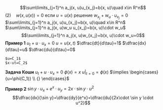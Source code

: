$$\sum\limits_{j=1}^n a_j(x, u)u_{x_j}=b(x, u)\quad x\in R^n$$
$(2)\quad w(x,u(x))=0$ если $u=u(x)$ решение
$w_{x_j}+w_{u}\cdot u_{x_j}=0$
$\sum\limits_{j=1}^n a_j(x, u)u_{x_j}=b(x, u)\quad x\in R^n$
$\sum\limits_{j=1}^n a_j(x, u)w_u u_{x_j}=b(x, u)\cdot w_u$
$$\sum\limits_{j=1}^n a_j(x, u)w_{x_j}+b(x, u)\cdot w_u=0$$
**Пример 1**
	$u_t+u\cdot u_x=0$
	$u=u(x, t)$
	$\dfrac{dt}{d\tau}=1$
	$\dfrac{dx}{d\tau}=u$
	$\dfrac{du}{d\tau}=0$
	
	$u=C_1$
	$x-ut=C_2$

**Задача Коши**
	$u_t+u\cdot u_x=0$
	$\phi(x)=x$
	$u|_{t=0}=\phi(x)$
	$\implies \begin{cases}{u=\phi(C_1)} \\ {} \end{cases}$

**Пример 2**
	$\sin y \cdot u_x+e^x\cdot u_y=2x\cdot \sin y \cdot u^2$
	$$\dfrac{dx}{\sin y}=\dfrac{dy}{e^x}=\dfrac{du}{2x\cdot \sin y \cdot u^2}$$